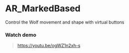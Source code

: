 # AR_MarkedBased
Control the Wolf movement and shape with virtual buttons

### Watch demo
> https://youtu.be/ogWZ1n2xh-s

